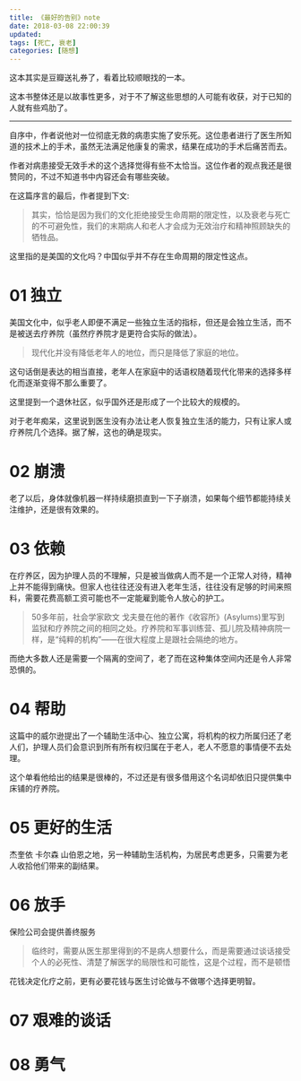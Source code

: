 ```yaml
---
title: 《最好的告别》note
date: 2018-03-08 22:00:39
updated:
tags: [死亡, 衰老]
categories: [随想]
---
```


这本其实是豆瓣送礼券了，看着比较顺眼找的一本。

这本书整体还是以故事性更多，对于不了解这些思想的人可能有收获，对于已知的人就有些鸡肋了。

--------

自序中，作者说他对一位彻底无救的病患实施了安乐死。这位患者进行了医生所知道的技术上的手术，虽然无法满足他康复的需求，结果在成功的手术后痛苦而去。

作者对病患接受无效手术的这个选择觉得有些不太恰当。这位作者的观点我还是很赞同的，不过不知道书中内容还会有哪些突破。

<!--more-->

在这篇序言的最后，作者提到下文:

>其实，恰恰是因为我们的文化拒绝接受生命周期的限定性，以及衰老与死亡的不可避免性，我们的末期病人和老人才会成为无效治疗和精神照顾缺失的牺牲品。

这里指的是美国的文化吗？中国似乎并不存在生命周期的限定性这点。

# 01 独立

美国文化中，似乎老人即便不满足一些独立生活的指标，但还是会独立生活，而不是被送去疗养院（虽然疗养院才是更符合实际的做法）。

>现代化并没有降低老年人的地位，而只是降低了家庭的地位。

这句话倒是表达的相当直接，老年人在家庭中的话语权随着现代化带来的选择多样化而逐渐变得不那么重要了。

这里提到一个退休社区，似乎国外还是形成了一个比较大的规模的。

对于老年痴呆，这里说到医生没有办法让老人恢复独立生活的能力，只有让家人或疗养院几个选择。据了解，这也的确是现实。

# 02 崩溃

老了以后，身体就像机器一样持续磨损直到一下子崩溃，如果每个细节都能持续关注维护，还是很有效果的。

# 03 依赖

在疗养区，因为护理人员的不理解，只是被当做病人而不是一个正常人对待，精神上并不能得到痛快。但家人也往往还没有进入老年生活，往往没有足够的时间来照料，需要花费高额工资可能也不一定能雇到能令人放心的护工。

>50多年前，社会学家欧文 戈夫曼在他的著作《收容所》(Asylums)里写到监狱和疗养院之间的相同之处。疗养院和军事训练营、孤儿院及精神病院一样，是“纯粹的机构”——在很大程度上是跟社会隔绝的地方。

而绝大多数人还是需要一个隔离的空间了，老了而在这种集体空间内还是令人非常恐惧的。

# 04 帮助

这篇中的威尔逊提出了一个辅助生活中心、独立公寓，将机构的权力所属归还了老人们，护理人员们会意识到所有所有权归属在于老人，老人不愿意的事情便不去处理。

这个单看他给出的结果是很棒的，不过还是有很多借用这个名词却依旧只提供集中床铺的疗养院。

# 05 更好的生活

杰奎依 卡尔森 山伯恩之地，另一种辅助生活机构，为居民考虑更多，只需要为老人收拾他们带来的副结果。

# 06 放手

保险公司会提供善终服务

>临终时，需要从医生那里得到的不是病人想要什么，而是需要通过谈话接受个人的必死性、清楚了解医学的局限性和可能性，这是个过程，而不是顿悟

花钱决定化疗之前，更有必要花钱与医生讨论做与不做哪个选择更明智。

# 07 艰难的谈话

# 08 勇气
